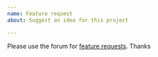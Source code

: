 ```yaml
---
name: Feature request
about: Suggest an idea for this project

---
```


Please use the forum for [feature requests](https://community.home-assistant.io/c/feature-requests). Thanks
